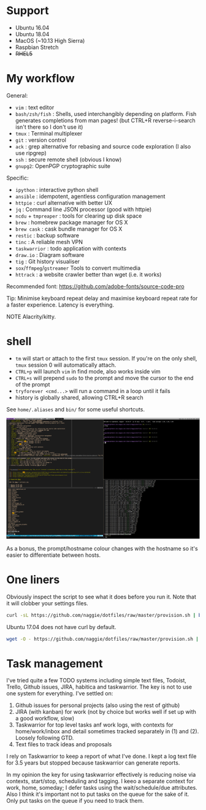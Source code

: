 # Support

* Ubuntu 16.04
* Ubuntu 18.04
* MacOS (~10.13 High Sierra)
* Raspbian Stretch
* ~~RHEL5~~


# My workflow

General:

* `vim` : text editor
* `bash/zsh/fish` : Shells, used interchangibly depending on platform. Fish
generates completions from man pages! (but CTRL+R reverse-i-search isn't there
so I don't use it)
* `tmux` : Terminal multiplexer
* `git` : version control
* `ack` : grep alternative for rebasing and source code exploration (I also use ripgrep)
* `ssh` : secure remote shell (obvious I know)
* `gnupg2`: OpenPGP cryptographic suite

Specific:

* `ipython` : interactive python shell
* `ansible` : idempotent, agentless configuration management
* `httpie` : curl alternative with better UX
* `jq` : Command line JSON processor (good with httpie)
* `ncdu` + `tmpreaper` : tools for clearing up disk space
* `brew` : homebrew package manager for OS X
* `brew cask` : cask bundle manager for OS X
* `restic` : backup software
* `tinc` : A reliable mesh VPN
* `taskwarrior` : todo application with contexts
* `draw.io` : Diagram software
* `tig` : Git history visualiser
* `sox`/`ffmpeg`/`gstreamer` Tools to convert multimedia
* `httrack` : a website crawler better than wget (i.e. it works)


Recommended font: https://github.com/adobe-fonts/source-code-pro

Tip: Minimise keyboard repeat delay and maximise keyboard repeat rate for a
faster experience. Latency is everything.

NOTE Alacrity/kitty.

# shell

* `tm` will start or attach to the first `tmux` session. If you're on the only
  shell, `tmux` session 0 will automatically attach.
* `CTRL+p` will launch `vim` in find mode, also works inside vim
* `CTRL+s` will prepend `sudo` to the prompt and move the cursor to the end of the prompt
* `tryforever <cmd...>` will run a command in a loop until it fails
* history is globally shared, allowing CTRL+R search

See `home/.aliases` and `bin/` for some useful shortcuts.


![Screenshot](etc/screenshot.png "Why do all terminal screenshots show top or htop running?")

As a bonus, the prompt/hostname colour changes with the hostname so it's easier
to differentiate between hosts.


[2]: http://unix.stackexchange.com/questions/12107/how-to-unfreeze-after-accidentally-pressing-ctrl-s-in-a-terminal
[3]: https://github.com/fish-shell/fish-shell/issues/814
[4]: http://superuser.com/questions/413351/weird-insertion-from-vim-on-mouse-click
[5]: https://github.com/unphased/putty-X

# One liners

Obviously inspect the script to see what it does before you run it. Note that it
will clobber your settings files.

```bash
curl -sL https://github.com/naggie/dotfiles/raw/master/provision.sh | bash && bash
```

Ubuntu 17.04 does not have curl by default.

```bash
wget -O - https://github.com/naggie/dotfiles/raw/master/provision.sh | bash && bash
```



# Task management

I've tried quite a few TODO systems including simple text files, Todoist,
Trello, Github issues, JIRA, habitica and taskwarrior. The key is
not to use one system for everything. I've settled on:

1. Github issues for personal projects (also using the rest of github)
2. JIRA (with kanban) for work (not by choice but works well if set up with a
   good workflow, slow)
3. Taskwarrior for top level tasks anf work logs, with contexts for
   home/work/inbox and detail sometimes tracked separately in (1) and (2).
   Loosely following GTD.
4. Text files to track ideas and proposals

I rely on Taskwarrior to keep a report of what I've done. I kept a log text
file for 3.5 years but stopped because taskwarrior can generate reports.

In my opinion the key for using taskwarrior effectively is reducing noise via
contexts, start/stop, scheduling and tagging. I keeo a separate context for
work, home, someday; I defer tasks using the wait/schedule/due attributes. Also
I think it's important not to put tasks on the queue for the sake of it. Only
put tasks on the queue if you need to track them.
